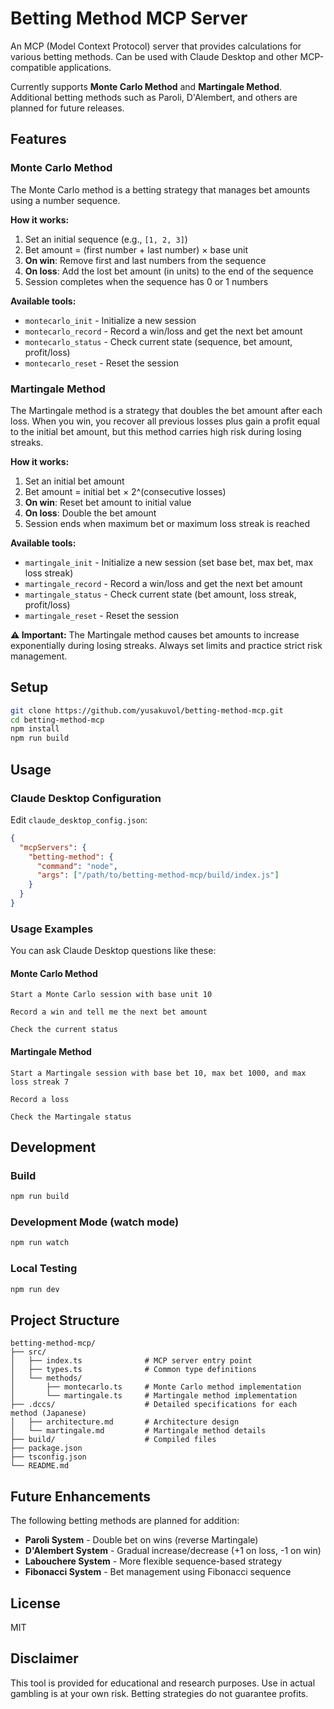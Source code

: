 # Betting Method MCP Server

An MCP (Model Context Protocol) server that provides calculations for various betting methods. Can be used with Claude Desktop and other MCP-compatible applications.

Currently supports **Monte Carlo Method** and **Martingale Method**. Additional betting methods such as Paroli, D'Alembert, and others are planned for future releases.

## Features

### Monte Carlo Method

The Monte Carlo method is a betting strategy that manages bet amounts using a number sequence.

**How it works:**
1. Set an initial sequence (e.g., `[1, 2, 3]`)
2. Bet amount = (first number + last number) × base unit
3. **On win**: Remove first and last numbers from the sequence
4. **On loss**: Add the lost bet amount (in units) to the end of the sequence
5. Session completes when the sequence has 0 or 1 numbers

**Available tools:**
- `montecarlo_init` - Initialize a new session
- `montecarlo_record` - Record a win/loss and get the next bet amount
- `montecarlo_status` - Check current state (sequence, bet amount, profit/loss)
- `montecarlo_reset` - Reset the session

### Martingale Method

The Martingale method is a strategy that doubles the bet amount after each loss. When you win, you recover all previous losses plus gain a profit equal to the initial bet amount, but this method carries high risk during losing streaks.

**How it works:**
1. Set an initial bet amount
2. Bet amount = initial bet × 2^(consecutive losses)
3. **On win**: Reset bet amount to initial value
4. **On loss**: Double the bet amount
5. Session ends when maximum bet or maximum loss streak is reached

**Available tools:**
- `martingale_init` - Initialize a new session (set base bet, max bet, max loss streak)
- `martingale_record` - Record a win/loss and get the next bet amount
- `martingale_status` - Check current state (bet amount, loss streak, profit/loss)
- `martingale_reset` - Reset the session

**⚠️ Important:** The Martingale method causes bet amounts to increase exponentially during losing streaks. Always set limits and practice strict risk management.

## Setup

```bash
git clone https://github.com/yusakuvol/betting-method-mcp.git
cd betting-method-mcp
npm install
npm run build
```

## Usage

### Claude Desktop Configuration

Edit `claude_desktop_config.json`:

```json
{
  "mcpServers": {
    "betting-method": {
      "command": "node",
      "args": ["/path/to/betting-method-mcp/build/index.js"]
    }
  }
}
```

### Usage Examples

You can ask Claude Desktop questions like these:

#### Monte Carlo Method
```
Start a Monte Carlo session with base unit 10
```

```
Record a win and tell me the next bet amount
```

```
Check the current status
```

#### Martingale Method
```
Start a Martingale session with base bet 10, max bet 1000, and max loss streak 7
```

```
Record a loss
```

```
Check the Martingale status
```

## Development

### Build

```bash
npm run build
```

### Development Mode (watch mode)

```bash
npm run watch
```

### Local Testing

```bash
npm run dev
```

## Project Structure

```
betting-method-mcp/
├── src/
│   ├── index.ts              # MCP server entry point
│   ├── types.ts              # Common type definitions
│   └── methods/
│       ├── montecarlo.ts     # Monte Carlo method implementation
│       └── martingale.ts     # Martingale method implementation
├── .dccs/                    # Detailed specifications for each method (Japanese)
│   ├── architecture.md       # Architecture design
│   └── martingale.md         # Martingale method details
├── build/                    # Compiled files
├── package.json
├── tsconfig.json
└── README.md
```

## Future Enhancements

The following betting methods are planned for addition:

- **Paroli System** - Double bet on wins (reverse Martingale)
- **D'Alembert System** - Gradual increase/decrease (+1 on loss, -1 on win)
- **Labouchere System** - More flexible sequence-based strategy
- **Fibonacci System** - Bet management using Fibonacci sequence

## License

MIT

## Disclaimer

This tool is provided for educational and research purposes. Use in actual gambling is at your own risk. Betting strategies do not guarantee profits.
